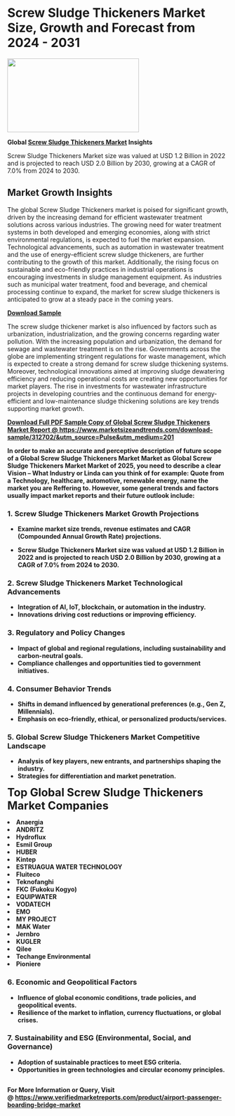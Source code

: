 <H1>Screw Sludge Thickeners Market Size, Growth and Forecast from 2024 - 2031</H1><img class="aligncenter size-medium wp-image-584254" src="https://thirdeyenews.in/wp-content/uploads/2024/09/Global-Market-Research-300x168.jpeg" alt="" width="300" height="168" /><p><strong>Global&nbsp;<a href="https://www.marketsizeandtrends.com/download-sample/312702/&amp;utm_source=Pulse&amp;utm_medium=201">Screw Sludge Thickeners Market</a> Insights</strong></p><p>Screw Sludge Thickeners Market size was valued at USD 1.2 Billion in 2022 and is projected to reach USD 2.0 Billion by 2030, growing at a CAGR of 7.0% from 2024 to 2030.</p><p><h2>Market Growth Insights</h2> <p>The global Screw Sludge Thickeners market is poised for significant growth, driven by the increasing demand for efficient wastewater treatment solutions across various industries. The growing need for water treatment systems in both developed and emerging economies, along with strict environmental regulations, is expected to fuel the market expansion. Technological advancements, such as automation in wastewater treatment and the use of energy-efficient screw sludge thickeners, are further contributing to the growth of this market. Additionally, the rising focus on sustainable and eco-friendly practices in industrial operations is encouraging investments in sludge management equipment. As industries such as municipal water treatment, food and beverage, and chemical processing continue to expand, the market for screw sludge thickeners is anticipated to grow at a steady pace in the coming years.</p> <p><strong><a href="#">Download Sample</a></strong></p> <p>The screw sludge thickener market is also influenced by factors such as urbanization, industrialization, and the growing concerns regarding water pollution. With the increasing population and urbanization, the demand for sewage and wastewater treatment is on the rise. Governments across the globe are implementing stringent regulations for waste management, which is expected to create a strong demand for screw sludge thickening systems. Moreover, technological innovations aimed at improving sludge dewatering efficiency and reducing operational costs are creating new opportunities for market players. The rise in investments for wastewater infrastructure projects in developing countries and the continuous demand for energy-efficient and low-maintenance sludge thickening solutions are key trends supporting market growth. <p><strong><a href="#"></p><p><span class=""><strong>Download Full PDF Sample Copy of Global Screw Sludge Thickeners Market Report</strong> @ <a href="https://www.marketsizeandtrends.com/download-sample/312702/&amp;utm_source=Pulse&amp;utm_medium=201" target="_blank">https://www.marketsizeandtrends.com/download-sample/312702/&amp;utm_source=Pulse&amp;utm_medium=201</a></span></p><p>In order to make an accurate and perceptive description of future scope of a Global&nbsp;Screw Sludge Thickeners Market Market as Global&nbsp;Screw Sludge Thickeners Market Market of 2025, you need to describe a clear Vision &ndash; What Industry or Linda can you think of for example: Quote from a Technology, healthcare, automotive, renewable energy, name the market you are Reffering to. However, some general trends and factors usually impact market reports and their future outlook include:</p><h3>1.&nbsp;<strong>Screw Sludge Thickeners Market Growth Projections</strong></h3><ul><li>Examine market size trends, revenue estimates and CAGR (Compounded Annual Growth Rate) projections.</li><li><p>Screw Sludge Thickeners Market size was valued at USD 1.2 Billion in 2022 and is projected to reach USD 2.0 Billion by 2030, growing at a CAGR of 7.0% from 2024 to 2030.</p></li></ul><h3>2.&nbsp;<strong>Screw Sludge Thickeners Market Technological Advancements</strong></h3><ul><li>Integration of AI, IoT, blockchain, or automation in the industry.</li><li>Innovations driving cost reductions or improving efficiency.</li></ul><h3>3.&nbsp;<strong>Regulatory and Policy Changes</strong></h3><ul><li>Impact of global and regional regulations, including sustainability and carbon-neutral goals.</li><li>Compliance challenges and opportunities tied to government initiatives.</li></ul><h3>4.&nbsp;<strong>Consumer Behavior Trends</strong></h3><ul><li>Shifts in demand influenced by generational preferences (e.g., Gen Z, Millennials).</li><li>Emphasis on eco-friendly, ethical, or personalized products/services.</li></ul><h3>5.&nbsp;<strong>Global Screw Sludge Thickeners Market Competitive Landscape</strong></h3><ul><li>Analysis of key players, new entrants, and partnerships shaping the industry.</li><li>Strategies for differentiation and market penetration.</li></ul><p data-pm-slice="1 1 []"><span style="color: inherit; font-family: inherit; font-size: 25px;">Top Global Screw Sludge Thickeners Market Companies</span></p><div class="" data-test-id=""><p><li>Anaergia</li><li> ANDRITZ</li><li> Hydroflux</li><li> Esmil Group</li><li> HUBER</li><li> Kintep</li><li> ESTRUAGUA WATER TECHNOLOGY</li><li> Fluiteco</li><li> Teknofanghi</li><li> FKC (Fukoku Kogyo)</li><li> EQUIPWATER</li><li> VODATECH</li><li> EMO</li><li> MY PROJECT</li><li> MAK Water</li><li> Jernbro</li><li> KUGLER</li><li> Qilee</li><li> Techange Environmental</li><li> Pioniere</li></p></div><h3>6.&nbsp;<strong>Economic and Geopolitical Factors</strong></h3><ul><li>Influence of global economic conditions, trade policies, and geopolitical events.</li><li>Resilience of the market to inflation, currency fluctuations, or global crises.</li></ul><h3>7.&nbsp;<strong>Sustainability and ESG (Environmental, Social, and Governance)</strong></h3><ul><li>Adoption of sustainable practices to meet ESG criteria.</li><li>Opportunities in green technologies and circular economy principles.</li></ul><h2><strong style="font-size: 14px;">For More Information or Query, Visit @&nbsp;</strong><a style="background-color: #ffffff; font-size: 14px;" href="https://www.marketsizeandtrends.com/report/screw-sludge-thickeners-market/" target="_blank">https://www.verifiedmarketreports.com/product/airport-passenger-boarding-bridge-market</a></h2>
